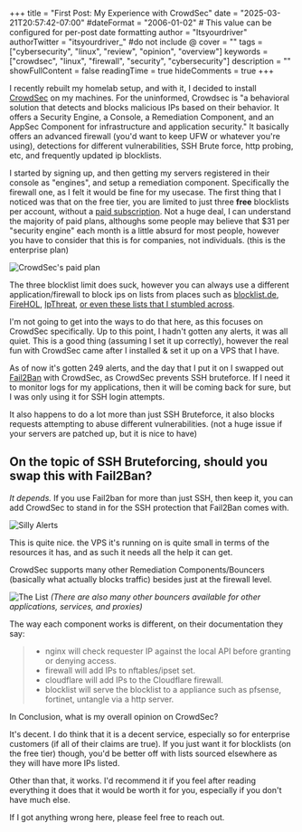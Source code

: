 +++
title = "First Post: My Experience with CrowdSec"
date = "2025-03-21T20:57:42-07:00"
#dateFormat = "2006-01-02" # This value can be configured for per-post date formatting
author = "Itsyourdriver"
authorTwitter = "itsyourdriver_" #do not include @
cover = ""
tags = ["cybersecurity", "linux", "review", "opinion", "overview"]
keywords = ["crowdsec", "linux", "firewall", "security", "cybersecurity"]
description = ""
showFullContent = false
readingTime = true
hideComments = true
+++

I recently rebuilt my homelab setup, and with it, I decided to install [CrowdSec](https://crowdsec.net) on my machines. For the uninformed, Crowdsec is "a behavioral solution that detects and blocks malicious IPs based on their behavior. It offers a Security Engine, a Console, a Remediation Component, and an AppSec Component for infrastructure and application security."
It basically offers an advanced firewall (you'd want to keep UFW or whatever you're using), detections for different vulnerabilities, SSH Brute force, http probing, etc, and frequently updated ip blocklists.

I started by signing up, and then getting my servers registered in their console as "engines", and setup a remediation component. Specifically the firewall one, as I felt it would be fine for my usecase. The first thing that I noticed was that on the free tier, you are limited to just three **free** blocklists per account, without a [paid subscription](https://www.crowdsec.net/pricing#saas-enterprise). Not a huge deal, I can understand the majority of paid plans, althoughs some people may believe that $31 per "security engine" each month is a little absurd for most people, however you have to consider that this is for companies, not individuals. (this is the enterprise plan)

![CrowdSec's paid plan](/images/my_experience_with_crowdsec/enterprise.png)


The three blocklist limit does suck, however you can always use a different application/firewall to block ips on lists from places such as [blocklist.de](https://www.blocklist.de/en/index.html), [FireHOL](https://iplists.firehol.org/), [IpThreat](https://ipthreat.net/lists), [or even these lists that I stumbled across](https://github.com/Aetherinox/csf-firewall).

I'm not going to get into the ways to do that here, as this focuses on CrowdSec specifically.
Up to this point, I hadn't gotten any alerts, it was all quiet. This is a good thing (assuming I set it up correctly), however the real fun with CrowdSec came after I installed & set it up on a VPS that I have.

As of now it's gotten 249 alerts, and the day that I put it on I swapped out [Fail2Ban](https://github.com/fail2ban/fail2ban) with CrowdSec, as CrowdSec prevents SSH bruteforce. If I need it to monitor logs for my applications, then it will be coming back for sure, but I was only using it for SSH login attempts.

It also happens to do a lot more than just SSH Bruteforce, it also blocks requests attempting to abuse different vulnerabilities. (not a huge issue if your servers are patched up, but it is nice to have)

## On the topic of SSH Bruteforcing, should you swap this with Fail2Ban?

*It depends.* If you use Fail2ban for more than just SSH, then keep it, you can add CrowdSec to stand in for the SSH protection that Fail2Ban comes with.

![Silly Alerts](/images/my_experience_with_crowdsec/list.png)

This is quite nice. the VPS it's running on is quite small in terms of the resources it has, and as such it needs all the help it can get.

CrowdSec supports many other Remediation Components/Bouncers (basically what actually blocks traffic) besides just at the firewall level.

![The List](/images/my_experience_with_crowdsec/components.png)
*(There are also many other bouncers available for other applications, services, and proxies)*

The way each component works is different, on their documentation they say:

> - nginx will check requester IP against the local API before granting or denying access.
> - firewall will add IPs to nftables/ipset set.
> - cloudflare will add IPs to the Cloudflare firewall.
> - blocklist will serve the blocklist to a appliance such as pfsense, fortinet, untangle via a http server.


In Conclusion, what is my overall opinion on CrowdSec?

It's decent. I do think that it is a decent service, especially so for enterprise customers (if all of their claims are true). If you just want it for blocklists (on the free tier) though, you'd be better off with lists sourced elsewhere as they will have more IPs listed.

Other than that, it works. I'd recommend it if you feel after reading everything it does that it would be worth it for you, especially if you don't have much else. 

If I got anything wrong here, please feel free to reach out.